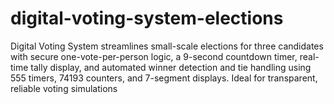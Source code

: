 # digital-voting-system-elections
Digital Voting System streamlines small-scale elections for three candidates with secure one-vote-per-person logic, a 9-second countdown timer, real-time tally display, and automated winner detection and tie handling using 555 timers, 74193 counters, and 7-segment displays. Ideal for transparent, reliable voting simulations
